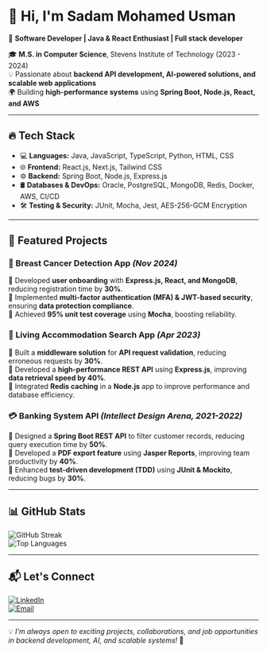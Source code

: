 # 👋 Hi, I'm Sadam Mohamed Usman  

🚀 **Software Developer | Java & React Enthusiast | Full stack developer**  

🎓 **M.S. in Computer Science**, Stevens Institute of Technology (2023 - 2024)  
💡 Passionate about **backend API development, AI-powered solutions, and scalable web applications**  
🌍 Building **high-performance systems** using **Spring Boot, Node.js, React, and AWS**  

---

## 🔥 **Tech Stack**
- 💻 **Languages:** Java, JavaScript, TypeScript, Python, HTML, CSS  
- 🌐 **Frontend:** React.js, Next.js, Tailwind CSS  
- ⚙️ **Backend:** Spring Boot, Node.js, Express.js  
- 🛢️ **Databases & DevOps:** Oracle, PostgreSQL, MongoDB, Redis, Docker, AWS, CI/CD  
- 🛠️ **Testing & Security:** JUnit, Mocha, Jest, AES-256-GCM Encryption  

---

## 📌 **Featured Projects**
### 🏥 Breast Cancer Detection App *(Nov 2024)*
🔹 Developed **user onboarding** with **Express.js, React, and MongoDB**, reducing registration time by **30%**.  
🔹 Implemented **multi-factor authentication (MFA) & JWT-based security**, ensuring **data protection compliance**.  
🔹 Achieved **95% unit test coverage** using **Mocha**, boosting reliability.  

### 🏡 Living Accommodation Search App *(Apr 2023)*
🔹 Built a **middleware solution** for **API request validation**, reducing erroneous requests by **30%**.  
🔹 Developed a **high-performance REST API** using **Express.js**, improving **data retrieval speed by 40%**.  
🔹 Integrated **Redis caching** in a **Node.js** app to improve performance and database efficiency.  

### 💳 Banking System API *(Intellect Design Arena, 2021-2022)*
🔹 Designed a **Spring Boot REST API** to filter customer records, reducing query execution time by **50%**.  
🔹 Developed a **PDF export feature** using **Jasper Reports**, improving team productivity by **40%**.  
🔹 Enhanced **test-driven development (TDD)** using **JUnit & Mockito**, reducing bugs by **30%**.  

---

## 📊 **GitHub Stats**
![GitHub Streak](https://github-readme-streak-stats.herokuapp.com/?user=sadam-m&theme=tokyonight)  
![Top Languages](https://github-readme-stats.vercel.app/api/top-langs/?username=sadam-m&layout=compact&theme=tokyonight)  

---

## 📬 **Let's Connect**
[![LinkedIn](https://img.shields.io/badge/LinkedIn-Connect-blue?style=for-the-badge&logo=linkedin)](https://www.linkedin.com/in/sadam-mohamed-usman-066633177/)  
[![Email](https://img.shields.io/badge/Email-Contact-red?style=for-the-badge&logo=gmail)](mailto:msadam.dev@gmail.com)  

---

💡 *I’m always open to exciting projects, collaborations, and job opportunities in backend development, AI, and scalable systems!* 🚀  


<!---
sadam-m/sadam-m is a ✨ special ✨ repository because its `README.md` (this file) appears on your GitHub profile.
You can click the Preview link to take a look at your changes.
--->

